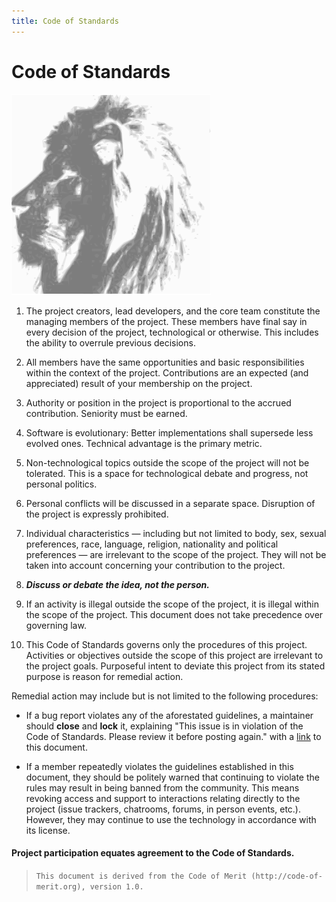 ```yaml
---
title: Code of Standards 
---
```


# Code of Standards 

![Logo](logo.svg)

1. The project creators, lead developers, and the core team constitute
the managing members of the project. These members have final say in every
decision of the project, technological or otherwise. This includes the ability to overrule
previous decisions.

2. All members have the same opportunities and basic responsibilities within the context
of the project. Contributions are an expected (and appreciated) result of your membership on the project.

3. Authority or position in the project is proportional
to the accrued contribution. Seniority must be earned.

4. Software is evolutionary: Better implementations shall supersede less evolved ones. 
Technical advantage is the primary metric.

5. Non-technological topics outside the scope of the project
will not be tolerated. This is a space for technological debate and progress, not personal politics.

6. Personal conflicts will be discussed in a separate space. Disruption
of the project is expressly prohibited.

7. Individual characteristics — including but not limited to
body, sex, sexual preferences, race, language, religion, nationality
and political preferences — are irrelevant to the scope of the project.
They will not be taken into account concerning
your contribution to the project.

8. ***Discuss or debate the idea, not the person.***

9. If an activity is illegal outside the scope of the project, it is illegal
within the scope of the project. This document does not take precedence
over governing law.

10. This Code of Standards governs only the procedures of this project.
Activities or objectives outside the scope of this project are irrelevant to the project
goals.
Purposeful intent to deviate this project from its stated purpose
is reason for remedial action.

Remedial action may include but is not limited to the following procedures:

  * If a bug report violates any of the aforestated guidelines, a maintainer should **close** and **lock** it, explaining "This issue is in violation of the Code of Standards. Please review it before posting again." with a [link](https://github.com/Anima-OS/CoS/blob/master/CODE_OF_STANDARDS.md) to this document.
  
  * If a member repeatedly violates the guidelines established in this document, they should be politely warned that continuing to violate the rules may result in being banned from the community. This means revoking access and support to interactions relating directly to the project (issue trackers, chatrooms, forums, in person events, etc.). However, they may continue to use the technology in accordance with its license.

#### Project participation equates agreement to the Code of Standards.

> ``This document is derived from the Code of Merit (http://code-of-merit.org), version 1.0.``
